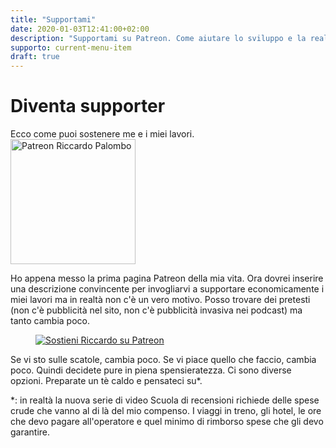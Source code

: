 ```yaml
---
title: "Supportami"
date: 2020-01-03T12:41:00+02:00
description: "Supportami su Patreon. Come aiutare lo sviluppo e la realizzazione dei progetti di Riccardo Palombo."
supporto: current-menu-item
draft: true
---
```


<div class="main-scroll">

<div class="row ">
            <div class="col-md-2"></div>
            <div class="col-md-4 no-padding-left col-sm-6">
                <div class="promo-box ">
                   <h1>Diventa supporter</h1>
                    <span class="small-title">Ecco come puoi sostenere me e i miei lavori.</span>
                </div>
            </div>
            <div class="col-md-4 no-padding col-sm-6 newsletter">
            <img
                    src="/img/patreon-riccardo-palombo.png" height="200" width="200" alt="Patreon Riccardo Palombo" />
            </div>


<div class="col-md-2 "></div>
            </div>
<div class="row-col-12">
            <div class="col-md-8 col-md-push-2 no-padding-left">
            <p>Ho appena messo la prima pagina Patreon della mia vita. Ora dovrei inserire una descrizione convincente per invogliarvi a supportare economicamente i miei lavori ma in realtà non c'è un vero motivo. Posso trovare dei pretesti (non c'è pubblicità nel sito, non c'è pubblicità invasiva nei podcast) ma tanto cambia poco.</p>
</div>
        </div>
<figure>
                    <a
                        href="#"
                        target="_blank" rel="nofollow noopener" title="Vai alla pagina Patreon di Riccardo Palombo">
                        <img
                            src="/img/articoli/patreon-riccardo-palombo.jpg" alt="Sostieni Riccardo su Patreon" class="lazyload">
                    </a>
</figure>
<div class="row-col-12">
            <div class="col-md-8 col-md-push-2 no-padding-left">
            <p>Se vi sto sulle scatole, cambia poco. Se vi piace quello che faccio, cambia poco. Quindi decidete pure in piena spensieratezza. Ci sono diverse opzioni. Preparate un tè caldo e pensateci su*.</p>
           <p>*: in realtà la nuova serie di video Scuola di recensioni richiede delle spese crude che vanno al di là del mio compenso. I viaggi in treno, gli hotel, le ore che devo pagare all'operatore e quel minimo di rimborso spese che gli devo garantire.</p>
 
</div>
</div>
      
</div> <!-- main-scroll -->
<div class="grid-bg row">
            <div class="col-md-2"></div>
            <div class="col-md-2"></div>
            <div class="col-md-2"></div>
            <div class="col-md-2"></div>
            <div class="col-md-2"></div>
            <div class="col-md-2"></div>
</div>